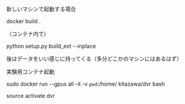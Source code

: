 新しいマシンで起動する場合

docker build .

（コンテナ内で）

python setup.py build_ext --inplace

後はデータをいい感じに持ってくる（多分どこかのマシンにはあるはず）

実験用コンテナ起動

sudo docker run --gpus all  -it -v `pwd`:/home/ kitazawa/dvr bash

source activate dvr